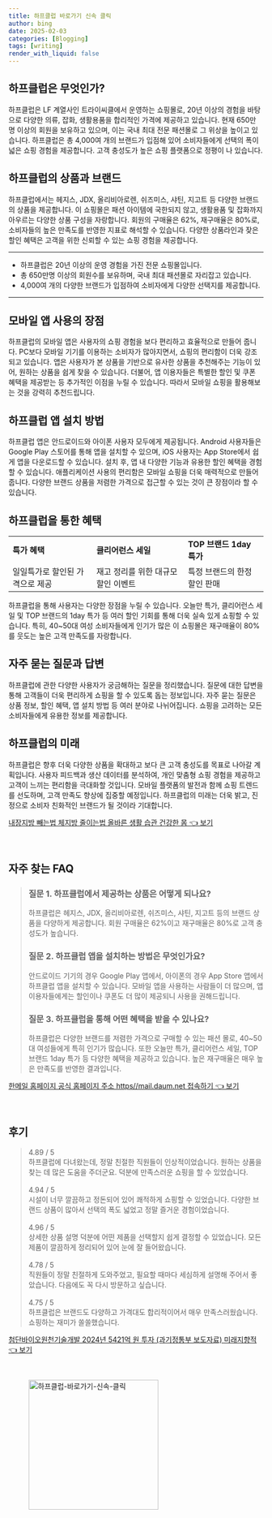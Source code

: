 ```yaml
---
title: 하프클럽 바로가기 신속 클릭
author: bing
date: 2025-02-03
categories: [Blogging]
tags: [writing]
render_with_liquid: false
---
```



<h2 id='하프클럽은 무엇인가'>하프클럽은 무엇인가?</h2>

<p>하프클럽은 LF 계열사인 트라이씨클에서 운영하는 쇼핑몰로, 20년 이상의 경험을 바탕으로 다양한 의류, 잡화, 생활용품을 합리적인 가격에 제공하고 있습니다. 현재 650만 명 이상의 회원을 보유하고 있으며, 이는 국내 최대 전문 패션몰로 그 위상을 높이고 있습니다. 하프클럽은 총 4,000여 개의 브랜드가 입점해 있어 소비자들에게 선택의 폭이 넓은 쇼핑 경험을 제공합니다. 고객 충성도가 높은 쇼핑 플랫폼으로 정평이 나 있습니다.</p>

<h2 id='하프클럽의 상품과 브랜드'>하프클럽의 상품과 브랜드</h2>

<p>하프클럽에서는 헤지스, JDX, 올리비아로렌, 쉬즈미스, 샤틴, 지고트 등 다양한 브랜드의 상품을 제공합니다. 이 쇼핑몰은 패션 아이템에 국한되지 않고, 생활용품 및 잡화까지 아우르는 다양한 상품 구성을 자랑합니다. 회원의 구매율은 62%, 재구매율은 80%로, 소비자들의 높은 만족도를 반영한 지표로 해석할 수 있습니다. 다양한 상품라인과 잦은 할인 혜택은 고객을 위한 신뢰할 수 있는 쇼핑 경험을 제공합니다.</p>

<hr />

<ul>
    <li>하프클럽은 20년 이상의 운영 경험을 가진 전문 쇼핑몰입니다.</li>
    <li>총 650만명 이상의 회원수를 보유하며, 국내 최대 패션몰로 자리잡고 있습니다.</li>
    <li>4,000여 개의 다양한 브랜드가 입점하여 소비자에게 다양한 선택지를 제공합니다.</li>
</ul>

<hr />

<h2 id='모바일 앱 사용의 장점'>모바일 앱 사용의 장점</h2>

<p>하프클럽의 모바일 앱은 사용자의 쇼핑 경험을 보다 편리하고 효율적으로 만들어 줍니다. PC보다 모바일 기기를 이용하는 소비자가 많아지면서, 쇼핑의 편리함이 더욱 강조되고 있습니다. 앱은 사용자가 본 상품을 기반으로 유사한 상품을 추천해주는 기능이 있어, 원하는 상품을 쉽게 찾을 수 있습니다. 더불어, 앱 이용자들은 특별한 할인 및 쿠폰 혜택을 제공받는 등 추가적인 이점을 누릴 수 있습니다. 따라서 모바일 쇼핑을 활용해보는 것을 강력히 추천드립니다.</p>

<h2 id='하프클럽 앱 설치 방법'>하프클럽 앱 설치 방법</h2>

<p>하프클럽 앱은 안드로이드와 아이폰 사용자 모두에게 제공됩니다. Android 사용자들은 Google Play 스토어를 통해 앱을 설치할 수 있으며, iOS 사용자는 App Store에서 쉽게 앱을 다운로드할 수 있습니다. 설치 후, 앱 내 다양한 기능과 유용한 할인 혜택을 경험할 수 있습니다. 애플리케이션 사용의 편리함은 모바일 쇼핑을 더욱 매력적으로 만들어 줍니다. 다양한 브랜드 상품을 저렴한 가격으로 접근할 수 있는 것이 큰 장점이라 할 수 있습니다.</p>

<h2 id='하프클럽을 통한 혜택'>하프클럽을 통한 혜택</h2>

<table>
    <tr>
        <td><b>특가 혜택</b></td>
        <td><b>클리어런스 세일</b></td>
        <td><b>TOP 브랜드 1day 특가</b></td>
    </tr>
    <tr>
        <td>일일특가로 할인된 가격으로 제공</td>
        <td>재고 정리를 위한 대규모 할인 이벤트</td>
        <td>특정 브랜드의 한정 할인 판매</td>
    </tr>
</table>

<p>하프클럽을 통해 사용자는 다양한 장점을 누릴 수 있습니다. 오늘만 특가, 클리어런스 세일 및 TOP 브랜드의 1day 특가 등 여러 할인 기회를 통해 더욱 실속 있게 쇼핑할 수 있습니다. 특히, 40~50대 여성 소비자들에게 인기가 많은 이 쇼핑몰은 재구매율이 80%를 웃도는 높은 고객 만족도를 자랑합니다.</p>

<h2 id='자주 묻는 질문과 답변'>자주 묻는 질문과 답변</h2>

<p>하프클럽에 관한 다양한 사용자가 궁금해하는 질문을 정리했습니다. 질문에 대한 답변을 통해 고객들이 더욱 편리하게 쇼핑을 할 수 있도록 돕는 정보입니다. 자주 묻는 질문은 상품 정보, 할인 혜택, 앱 설치 방법 등 여러 분야로 나뉘어집니다. 쇼핑을 고려하는 모든 소비자들에게 유용한 정보를 제공합니다.</p>

<h2 id='하프클럽의 미래'>하프클럽의 미래</h2>

<p>하프클럽은 향후 더욱 다양한 상품을 확대하고 보다 큰 고객 충성도를 목표로 나아갈 계획입니다. 사용자 피드백과 생산 데이터를 분석하여, 개인 맞춤형 쇼핑 경험을 제공하고 고객이 느끼는 편리함을 극대화할 것입니다. 모바일 플랫폼의 발전과 함께 쇼핑 트렌드를 선도하며, 고객 만족도 향상에 집중할 예정입니다. 하프클럽의 미래는 더욱 밝고, 진정으로 소비자 친화적인 브랜드가 될 것이라 기대합니다.</p>


<p><a class="click-button" title="내장지방 빼는법 체지방 줄이는법 올바른 생활 습관 건강한 몸" href="https://aptwhite.github.io/posts/%EB%82%B4%EC%9E%A5%EC%A7%80%EB%B0%A9-%EB%B9%BC%EB%8A%94%EB%B2%95-%EC%B2%B4%EC%A7%80%EB%B0%A9-%EC%A4%84%EC%9D%B4%EB%8A%94%EB%B2%95-%EC%98%AC%EB%B0%94%EB%A5%B8-%EC%83%9D%ED%99%9C-%EC%8A%B5%EA%B4%80-%EA%B1%B4%EA%B0%95%ED%95%9C-%EB%AA%B8/" rel="dofollow">내장지방 빼는법 체지방 줄이는법 올바른 생활 습관 건강한 몸 👈 보기</a></p><br>
<h2 id='자주_찾는_FAQ'>자주 찾는 FAQ</h2>
<div itemscope="" itemtype="https://schema.org/FAQPage"> 
<blockquote> 
<div itemscope="" itemprop="mainEntity" itemtype="https://schema.org/Question"> 
<h3 itemprop="name">질문 1. 하프클럽에서 제공하는 상품은 어떻게 되나요?</h3> 
<div itemscope="" itemprop="acceptedAnswer" itemtype="https://schema.org/Answer"> 
<span itemprop="text"> 
<p>하프클럽은 헤지스, JDX, 올리비아로렌, 쉬즈미스, 샤틴, 지고트 등의 브랜드 상품을 다양하게 제공합니다. 회원 구매율은 62%이고 재구매율은 80%로 고객 충성도가 높습니다.</p> 
</span> 
</div> 
</div> 
<div itemscope="" itemprop="mainEntity" itemtype="https://schema.org/Question"> 
<h3 itemprop="name">질문 2. 하프클럽 앱을 설치하는 방법은 무엇인가요?</h3> 
<div itemscope="" itemprop="acceptedAnswer" itemtype="https://schema.org/Answer"> 
<span itemprop="text"> 
<p>안드로이드 기기의 경우 Google Play 앱에서, 아이폰의 경우 App Store 앱에서 하프클럽 앱을 설치할 수 있습니다. 모바일 앱을 사용하는 사람들이 더 많으며, 앱 이용자들에게는 할인이나 쿠폰도 더 많이 제공되니 사용을 권해드립니다.</p> 
</span> 
</div> 
</div> 
<div itemscope="" itemprop="mainEntity" itemtype="https://schema.org/Question"> 
<h3 itemprop="name">질문 3. 하프클럽을 통해 어떤 혜택을 받을 수 있나요?</h3> 
<div itemscope="" itemprop="acceptedAnswer" itemtype="https://schema.org/Answer"> 
<span itemprop="text"> 
<p>하프클럽은 다양한 브랜드를 저렴한 가격으로 구매할 수 있는 패션 몰로, 40~50대 여성들에게 특히 인기가 많습니다. 또한 오늘만 특가, 클리어런스 세일, TOP 브랜드 1day 특가 등 다양한 혜택을 제공하고 있습니다. 높은 재구매율은 매우 높은 만족도를 반영한 결과입니다.</p> 
</span> 
</div> 
</div> 
</blockquote> 
</div>
<p><a class="click-button" title="한메일 홈페이지 공식 홈페이지 주소 https//mail.daum.net 접속하기" href="https://aptwhite.github.io/posts/%ED%95%9C%EB%A9%94%EC%9D%BC-%ED%99%88%ED%8E%98%EC%9D%B4%EC%A7%80-%EA%B3%B5%EC%8B%9D-%ED%99%88%ED%8E%98%EC%9D%B4%EC%A7%80-%EC%A3%BC%EC%86%8C-httpsmail.daum.net-%EC%A0%91%EC%86%8D%ED%95%98%EA%B8%B0/" rel="dofollow">한메일 홈페이지 공식 홈페이지 주소 https//mail.daum.net 접속하기 👈 보기</a></p><br>
<h2 id='후기'>후기</h2>
<div itemscope itemtype="https://schema.org/Product">
  <blockquote>
  <div itemprop="review" itemscope itemtype="https://schema.org/Review">
      <div itemprop="reviewRating" itemscope itemtype="https://schema.org/Rating"> <span itemprop="ratingValue">4.89</span> / <span itemprop="bestRating">5</span> </div>
      <span itemprop="reviewBody">하프클럽에 다녀왔는데, 정말 친절한 직원들이 인상적이었습니다. 원하는 상품을 찾는 데 많은 도움을 주더군요. 덕분에 만족스러운 쇼핑을 할 수 있었습니다.</span>
  </div>
  <br>
  <div itemprop="review" itemscope itemtype="https://schema.org/Review">
      <div itemprop="reviewRating" itemscope itemtype="https://schema.org/Rating"> <span itemprop="ratingValue">4.94</span> / <span itemprop="bestRating">5</span> </div>
      <span itemprop="reviewBody">시설이 너무 깔끔하고 정돈되어 있어 쾌적하게 쇼핑할 수 있었습니다. 다양한 브랜드 상품이 많아서 선택의 폭도 넓었고 정말 즐거운 경험이었습니다.</span>
  </div>
  <br>
  <div itemprop="review" itemscope itemtype="https://schema.org/Review">
      <div itemprop="reviewRating" itemscope itemtype="https://schema.org/Rating"> <span itemprop="ratingValue">4.96</span> / <span itemprop="bestRating">5</span> </div>
      <span itemprop="reviewBody">상세한 상품 설명 덕분에 어떤 제품을 선택할지 쉽게 결정할 수 있었습니다. 모든 제품이 깔끔하게 정리되어 있어 눈에 잘 들어왔습니다.</span>
  </div>
  <br>
  <div itemprop="review" itemscope itemtype="https://schema.org/Review">
      <div itemprop="reviewRating" itemscope itemtype="https://schema.org/Rating"> <span itemprop="ratingValue">4.78</span> / <span itemprop="bestRating">5</span> </div>
      <span itemprop="reviewBody">직원들이 정말 친절하게 도와주었고, 필요할 때마다 세심하게 설명해 주어서 좋았습니다. 다음에도 꼭 다시 방문하고 싶습니다.</span>
  </div>
  <br>
  <div itemprop="review" itemscope itemtype="https://schema.org/Review">
      <div itemprop="reviewRating" itemscope itemtype="https://schema.org/Rating"> <span itemprop="ratingValue">4.75</span> / <span itemprop="bestRating">5</span> </div>
      <span itemprop="reviewBody">하프클럽은 브랜드도 다양하고 가격대도 합리적이어서 매우 만족스러웠습니다. 쇼핑하는 재미가 쏠쏠했습니다.</span>
  </div>
  </blockquote>
</div>
<p><a class="click-button" title="첨단바이오원천기술개발 2024년 5421억 원 투자 (과기정통부 보도자료) 미래지향적" href="https://aptwhite.github.io/posts/%EC%B2%A8%EB%8B%A8%EB%B0%94%EC%9D%B4%EC%98%A4%EC%9B%90%EC%B2%9C%EA%B8%B0%EC%88%A0%EA%B0%9C%EB%B0%9C-2024%EB%85%84-5421%EC%96%B5-%EC%9B%90-%ED%88%AC%EC%9E%90-(%EA%B3%BC%EA%B8%B0%EC%A0%95%ED%86%B5%EB%B6%80-%EB%B3%B4%EB%8F%84%EC%9E%90%EB%A3%8C)-%EB%AF%B8%EB%9E%98%EC%A7%80%ED%96%A5%EC%A0%81/" rel="dofollow">첨단바이오원천기술개발 2024년 5421억 원 투자 (과기정통부 보도자료) 미래지향적 👈 보기</a></p><br>
<figure class="image"><img src="https://aptwhite.github.io/assets/img/thumbnail/하프클럽-바로가기-신속-클릭.webp" alt="하프클럽-바로가기-신속-클릭" width="256" height="256"></figure>